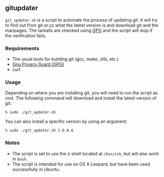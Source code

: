 ## gitupdater
`git_updater.sh` is a script to automate the process of updating git. It will try to find out from git.or.cz what the latest version is and download git and the manpages. The tarballs are checked using [GPG][] and the script will stop if the verification fails.

### Requirements
* The usual tools for building git (gcc, make, zlib, etc.)
* [Gnu Privacy Guard (GPG)][GPG]
* curl

### Usage

Depending on where you are installing git, you will need to run the script as root.
The following command will download and install the latest version of git:

	% sudo ./git_updater.sh

You can also install a specific version by using an argument:

	% sudo ./git_updater.sh 1.6.0.6

### Notes
* The script is set to use the z-shell located at `/bin/zsh`, but will also work in `bash`.
* The script is intended for use on OS X Leopard, but have been used successfully in Ubuntu.


[GPG]: http://gnupg.org/
